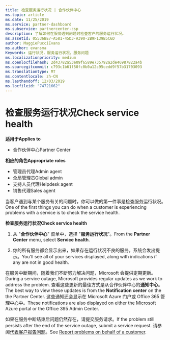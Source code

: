 ```yaml
---
title: 检查服务运行状况 | 合作伙伴中心
ms.topic: article
ms.date: 11/25/2019
ms.service: partner-dashboard
ms.subservice: partnercenter-csp
description: 了解如何在服务遇到问题时检查客户的服务运行状况。
ms.assetid: 05536BE7-A581-45D3-A390-2B9F139B5C6D
author: MaggiePucciEvans
ms.author: evansma
Keywords: 运行状况，服务运行状况，服务问题
ms.localizationpriority: medium
ms.openlocfilehash: 2d43782a53e09f6589e735792a2de46987822a4b
ms.sourcegitcommit: c793c1b61f50fc0b0a12c95cedd9f57b31703093
ms.translationtype: MT
ms.contentlocale: zh-CN
ms.lasthandoff: 12/03/2019
ms.locfileid: "74721662"
---
```

# <a name="check-service-health"></a><span data-ttu-id="610b1-104">检查服务运行状况</span><span class="sxs-lookup"><span data-stu-id="610b1-104">Check service health</span></span>

<span data-ttu-id="610b1-105">**适用于**</span><span class="sxs-lookup"><span data-stu-id="610b1-105">**Applies to**</span></span>

- <span data-ttu-id="610b1-106">合作伙伴中心</span><span class="sxs-lookup"><span data-stu-id="610b1-106">Partner Center</span></span>

<span data-ttu-id="610b1-107">**相应的角色**</span><span class="sxs-lookup"><span data-stu-id="610b1-107">**Appropriate roles**</span></span>

- <span data-ttu-id="610b1-108">管理员代理</span><span class="sxs-lookup"><span data-stu-id="610b1-108">Admin agent</span></span>
- <span data-ttu-id="610b1-109">全局管理员</span><span class="sxs-lookup"><span data-stu-id="610b1-109">Global admin</span></span>
- <span data-ttu-id="610b1-110">支持人员代理</span><span class="sxs-lookup"><span data-stu-id="610b1-110">Helpdesk agent</span></span>
- <span data-ttu-id="610b1-111">销售代理</span><span class="sxs-lookup"><span data-stu-id="610b1-111">Sales agent</span></span>

<span data-ttu-id="610b1-112">当客户遇到与某个服务有关的问题时，你可以做的第一件事是检查服务运行状况。</span><span class="sxs-lookup"><span data-stu-id="610b1-112">One of the first things you can do when a customer is experiencing problems with a service is to check the service health.</span></span>

<span data-ttu-id="610b1-113">**检查服务运行状况**</span><span class="sxs-lookup"><span data-stu-id="610b1-113">**Check service health**</span></span>

1.  <span data-ttu-id="610b1-114">从 "**合作伙伴中心**" 菜单中，选择 "**服务运行状况**"。</span><span class="sxs-lookup"><span data-stu-id="610b1-114">From the **Partner Center** menu, select **Service health**.</span></span> 

2.  <span data-ttu-id="610b1-115">你的所有服务都会显示出来，如果存在运行状况不良的服务，系统会发出提示。</span><span class="sxs-lookup"><span data-stu-id="610b1-115">You'll see all of your services displayed, along with indications if any are not in good health.</span></span> 

<span data-ttu-id="610b1-116">在服务中断期间，随着我们不断努力解决问题，Microsoft 会提供定期更新。</span><span class="sxs-lookup"><span data-stu-id="610b1-116">During a service outage, Microsoft provides regular updates as we work to address the problem.</span></span> <span data-ttu-id="610b1-117">查看这些更新的最佳方式是从合作伙伴中心的**通知中心**。</span><span class="sxs-lookup"><span data-stu-id="610b1-117">The best way to view these updates is from the **Notification center** on the the Partner Center.</span></span> <span data-ttu-id="610b1-118">这些通知还会显示在 Microsoft Azure 门户或 Office 365 管理中心中。</span><span class="sxs-lookup"><span data-stu-id="610b1-118">These notifications are also displayed on either the Microsoft Azure portal or the Office 395 Admin Center.</span></span>

<span data-ttu-id="610b1-119">如果在服务中断结束后问题仍然存在，请提交服务请求。</span><span class="sxs-lookup"><span data-stu-id="610b1-119">If the problem still persists after the end of the service outage, submit a service request.</span></span> <span data-ttu-id="610b1-120">请参阅[代表客户报告问题](report-problems-on-behalf-of-a-customer.md)。</span><span class="sxs-lookup"><span data-stu-id="610b1-120">See [Report problems on behalf of a customer](report-problems-on-behalf-of-a-customer.md).</span></span>

 

 



